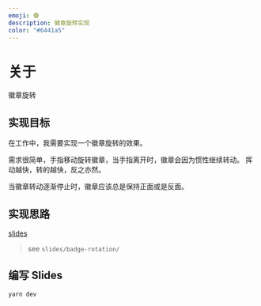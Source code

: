 ```yaml
---
emoji: 🟣
description: 徽章旋转实现
color: "#6441a5"
---
```


# 关于

徽章旋转

## 实现目标

在工作中，我需要实现一个徽章旋转的效果。

需求很简单，手指移动旋转徽章，当手指离开时，徽章会因为惯性继续转动。
挥动越快，转的越快，反之亦然。

当徽章转动逐渐停止时，徽章应该总是保持正面或是反面。

## 实现思路

[slides](https://badge-rotation.explosions.yunyoujun.cn)

> see `slides/badge-rotation/`

## 编写 Slides

```bash
yarn dev
```
